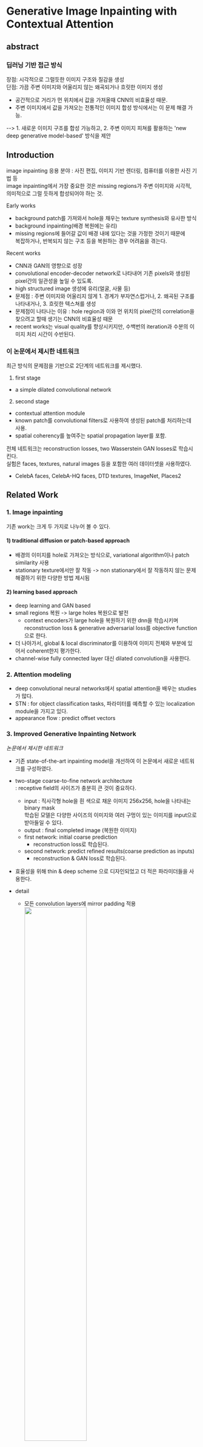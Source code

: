 # Generative Image Inpainting with Contextual Attention

abstract
--------
### 딥러닝 기반 접근 방식    
장점: 시각적으로 그럴듯한 이미지 구조와 질감을 생성  
단점: 가끔 주변 이미지와 어울리지 않는 왜곡되거나 흐릿한 이미지 생성  
* 공간적으로 거리가 먼 위치에서 값을 가져올때 CNN의 비효율성 때문.  
* 주변 이미지에서 값을 가져오는 전통적인 이미지 합성 방식에서는 이 문제 해결 가능.  

--> 1. 새로운 이미지 구조를 합성 가능하고, 2. 주변 이미지 피쳐를 활용하는 'new deep generative model-based' 방식을 제안  

Introduction  
---------

image inpainting 응용 분야 : 사진 편집, 이미지 기반 렌더링, 컴퓨터를 이용한 사진 기법 등  
image inpainting에서 가장 중요한 것은 missing regions가 주변 이미지와 시각적, 의미적으로 그럴 듯하게 합성되어야 하는 것.    

Early works    
- background patch를 가져와서 hole을 채우는 texture synthesis와 유사한 방식  
- background inpainting(배경 복원에는 유리)  
- missing regions에 들어갈 값이 배경 내에 있다는 것을 가정한 것이기 때문에  
복잡하거나, 반복되지 않는 구조 등을 복원하는 경우 어려움을 겪는다.  

Recent works  
- CNN과 GAN의 영향으로 성장   
- convolutional encoder-decoder network로 나타내어 기존 pixels와 생성된 pixel간의 일관성을 높일 수 있도록.  
- high structured image 생성에 유리(얼굴, 사물 등)  
- 문제점 : 주변 이미지와 어울리지 않게 1. 경계가 부자연스럽거나, 2. 왜곡된 구조를 나타내거나, 3. 흐릿한 텍스쳐를 생성  
- 문제점이 나타나는 이유 : hole region과 이와 먼 위치의 pixel간의 correlation을 찾으려고 할때 생기는 CNN의 비효율성 때문  
- recent works는 visual quality를 향상시키지만, 수백번의 iteration과 수분의 이미지 처리 시간이 수반된다.  

### 이 논문에서 제시한 네트워크  
최근 방식의 문제점을 기반으로 2단계의 네트워크를 제시했다.  

1. first stage  
- a simple dilated convolutional network  

2. second stage  
- contextual attention module   
- known patch를 convolutional filters로 사용하여 생성된 patch를 처리하는데 사용.  
- spatial coherency를 높여주는 spatial propagation layer를 포함.  
  
전체 네트워크는 reconstruction losses, two Wasserstein GAN losses로 학습시킨다.  
실험은 faces, textures, natural images 등을 포함한 여러 데이터셋을 사용하였다.  
- CelebA faces, CelebA-HQ faces, DTD textures, ImageNet, Places2  

Related Work 
-------
### 1. Image inpainting  
기존 work는 크게 두 가지로 나누어 볼 수 있다.  

#### 1) traditional diffusion or patch-based approach  
- 배경의 이미지를 hole로 가져오는 방식으로, variational algorithm이나 patch similarity 사용  
- stationary texture에서만 잘 작동 -> non stationary에서 잘 작동하지 않는 문제 해결하기 위한 다양한 방법 제시됨   

#### 2) learning based approach
- deep learning and GAN based  
- small regions 복원 -> large holes 복원으로 발전  
  - context encoders가 large hole을 복원하기 위한 dnn을 학습시키며  
    reconstruction loss & generative adversarial loss를 objective function으로 한다.  
- 더 나아가서, global & local discriminator를 이용하여 이미지 전체와 부분에 있어서 coherent한지 평가한다.  
- channel-wise fully connected layer 대신 dilated convolution을 사용한다.  

### 2. Attention modeling   
- deep convolutional neural networks에서 spatial attention을 배우는 studies가 많다.  
- STN : for object classification tasks, 파라미터를 예측할 수 있는 localization module을 가지고 있다.  
- appearance flow : predict offset vectors  

### 3. Improved Generative Inpainting Network  
*논문에서 제시한 네트워크*  
- 기존 state-of-the-art inpainting model을 개선하여 이 논문에서 새로운 네트워크를 구성하였다.  
- two-stage coarse-to-fine network architecture  
  : receptive field의 사이즈가 충분히 큰 것이 중요하다.  
  
  - input : 직사각형 hole을 흰 색으로 채운 이미지 256x256, hole을 나타내는 binary mask  
  학습된 모델은 다양한 사이즈의 이미지와 여러 구멍이 있는 이미지를 input으로 받아들일 수 있다.  
  - output : final completed image (복원한 이미지)   
  - first network: initial coarse prediction   
    - reconstruction loss로 학습된다.   
  - second network: predict refined results(coarse prediction as inputs)      
    - reconstruction & GAN loss로 학습된다.  

- 효율성을 위해 thin & deep scheme 으로 디자인되었고 더 적은 파라미더들을 사용한다.  
- detail  
  - 모든 convolution layers에 mirror padding 적용  
<img src="./img/mirror_padding.jpg" width="60%" height="60%"></img>  
  - batch normalization layers 제거 -> color coherence를 악화시킨다.  
  - ReLU 대신 ELU를 사용    
  - global과 local feature representations를 분리 -> 붙이는 것보다 분리하는 것이 더 잘 작동.  

- Global and local Wasserstein GANs  
  - WGAN-GP의 modified된 버전 제안  
  - second-stage refinement network의 output에 WGAN-GP loss를 적용한다(현재 GAN losses보다 잘 작동한다.)    
  - WGAN은 Earth-Mover distance 사용  
  - objective function: Kantorovich-Rubinstein duality를 적용하여 구성된다.  
  <img src="./img/wgan-gp_objective_function.jpg" width="60%" height="60%"></img>  
  
- Spatially discounted reconstruction loss  

### 4. Image Inpainting with Contextual Attention  

### 1) Contextual Attention  
 The contextual attention layer learns where to borrow or
copy feature information from known background patches
to generate missing patches.  

### 2) Unified Inpainting Network  
Output features from two encoders are aggregated and fed into a 5 single decoder to obtain the final output.  

For training, given a raw image x, sample a binary image mask m at a random location.  

